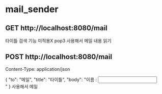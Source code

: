 # mail_sender

## GET http://localhost:8080/mail
타이틀 검색 기능 미적용X
pop3 사용해서 메일 내용 읽기


## POST http://localhost:8080/mail
Content-Type: application/json

{
  "to": "메일",
  "title": "타이틀",
  "body": "이름 : <input type='text' name='content' ><br>"
}
사용해서 메일 
